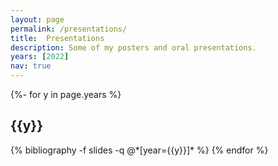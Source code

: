 ```yaml
---
layout: page
permalink: /presentations/
title:  Presentations
description: Some of my posters and oral presentations.
years: [2022]
nav: true
---
```

<!-- _pages/presentations.md -->
<div class="publications">

{%- for y in page.years %}
  <h2 class="year">{{y}}</h2>
  {% bibliography -f slides -q @*[year={{y}}]* %}
{% endfor %}

</div>
